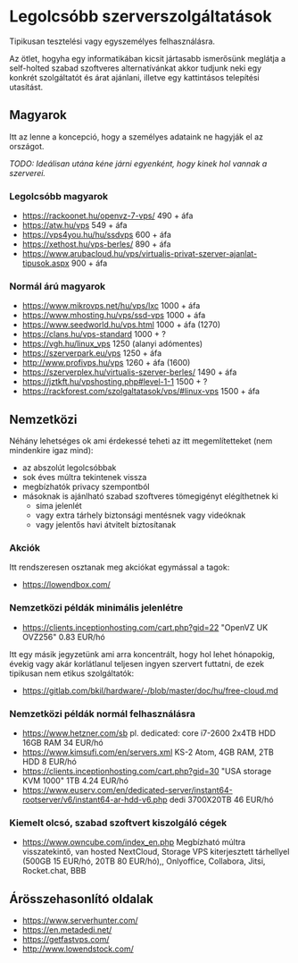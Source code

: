 # Legolcsóbb szerverszolgáltatások

Tipikusan tesztelési vagy egyszemélyes felhasználásra.

Az ötlet, hogyha egy informatikában kicsit jártasabb ismerősünk meglátja a self-holted szabad szoftveres alternatívánkat akkor tudjunk neki egy konkrét szolgáltatót és árat ajánlani, illetve egy kattintásos telepítési utasítást.

## Magyarok

Itt az lenne a koncepció, hogy a személyes adataink ne hagyják el az országot.

_TODO: Ideálisan utána kéne járni egyenként, hogy kinek hol vannak a szerverei._

### Legolcsóbb magyarok

* https://rackoonet.hu/openvz-7-vps/ 490 + áfa
* https://atw.hu/vps 549 + áfa
* https://vps4you.hu/hu/ssdvps 600 + áfa
* https://xethost.hu/vps-berles/ 890 + áfa
* https://www.arubacloud.hu/vps/virtualis-privat-szerver-ajanlat-tipusok.aspx 900 + áfa

### Normál árú magyarok

* https://www.mikrovps.net/hu/vps/lxc 1000 + áfa
* https://www.mhosting.hu/vps/ssd-vps 1000 + áfa
* https://www.seedworld.hu/vps.html 1000 + áfa (1270)
* https://clans.hu/vps-standard 1000 + ?
* https://vgh.hu/linux_vps 1250 (alanyi adómentes)
* https://szerverpark.eu/vps 1250 + áfa
* http://www.profivps.hu/vps 1260 + áfa (1600)
* https://szerverplex.hu/virtualis-szerver-berles/ 1490 + áfa
* https://jztkft.hu/vpshosting.php#level-1-1 1500 + ?
* https://rackforest.com/szolgaltatasok/vps/#linux-vps 1500 + áfa

## Nemzetközi

Néhány lehetséges ok ami érdekessé teheti az itt megemlítetteket (nem mindenkire igaz mind):

* az abszolút legolcsóbbak
* sok éves múltra tekintenek vissza
* megbízhatók privacy szempontból
* másoknak is ajánlható  szabad szoftveres tömegigényt elégíthetnek ki
  * sima jelenlét
  * vagy extra tárhely biztonsági mentésnek vagy videóknak
  * vagy jelentős havi átvitelt biztosítanak

### Akciók

Itt rendszeresen osztanak meg akciókat egymással a tagok:

* https://lowendbox.com/

### Nemzetközi példák minimális jelenlétre

* https://clients.inceptionhosting.com/cart.php?gid=22 "OpenVZ UK OVZ256" 0.83 EUR/hó

Itt egy másik jegyzetünk ami arra koncentrált, hogy hol lehet hónapokig, évekig vagy akár korlátlanul teljesen ingyen szervert futtatni, de ezek tipikusan nem etikus szolgáltatók:

* https://gitlab.com/bkil/hardware/-/blob/master/doc/hu/free-cloud.md

### Nemzetközi példák normál felhasználásra

* https://www.hetzner.com/sb pl. dedicated: core i7-2600 2x4TB HDD 16GB RAM 34 EUR/hó
* https://www.kimsufi.com/en/servers.xml KS-2 Atom, 4GB RAM, 2TB HDD 8 EUR/hó
* https://clients.inceptionhosting.com/cart.php?gid=30 "USA storage KVM 1000" 1TB 4.24 EUR/hó
* https://www.euserv.com/en/dedicated-server/instant64-rootserver/v6/instant64-ar-hdd-v6.php dedi 3700X20TB 46 EUR/hó

### Kiemelt olcsó, szabad szoftvert kiszolgáló cégek

* https://www.owncube.com/index_en.php Megbízható múltra visszatekintő, van hosted NextCloud, Storage VPS kiterjesztett tárhellyel (500GB 15 EUR/hó, 20TB 80 EUR/hó),, Onlyoffice, Collabora, Jitsi, Rocket.chat, BBB

## Árösszehasonlító oldalak

* https://www.serverhunter.com/
* https://en.metadedi.net/
* https://getfastvps.com/
* http://www.lowendstock.com/
